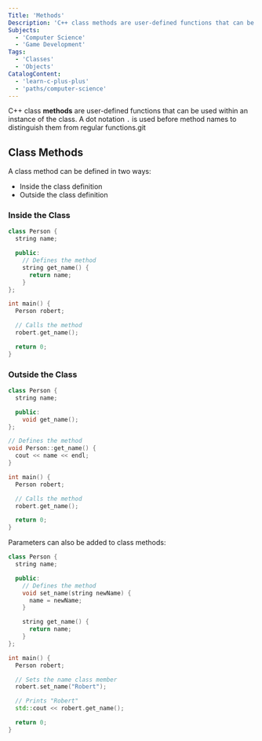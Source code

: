 ```yaml
---
Title: 'Methods'
Description: 'C++ class methods are user-defined functions that can be used within an instance of the class. A dot notation is used before method names to distinguish them from regular functions.'
Subjects:
  - 'Computer Science'
  - 'Game Development'
Tags:
  - 'Classes'
  - 'Objects'
CatalogContent:
  - 'learn-c-plus-plus'
  - 'paths/computer-science'
---
```


C++ class **methods** are user-defined functions that can be used within an instance of the class. A dot notation `.` is used before method names to distinguish them from regular functions.git

## Class Methods

A class method can be defined in two ways:

- Inside the class definition
- Outside the class definition

### Inside the Class

```cpp
class Person {
  string name;

  public:
    // Defines the method
    string get_name() {
      return name;
    }
};

int main() {
  Person robert;

  // Calls the method
  robert.get_name();

  return 0;
}
```

### Outside the Class

```cpp
class Person {
  string name;

  public:
    void get_name();
};

// Defines the method
void Person::get_name() {
  cout << name << endl;
}

int main() {
  Person robert;

  // Calls the method
  robert.get_name();

  return 0;
}
```

Parameters can also be added to class methods:

```cpp
class Person {
  string name;

  public:
    // Defines the method
    void set_name(string newName) {
      name = newName;
    }

    string get_name() {
      return name;
    }
};

int main() {
  Person robert;

  // Sets the name class member
  robert.set_name("Robert");

  // Prints "Robert"
  std::cout << robert.get_name();

  return 0;
}
```
